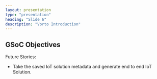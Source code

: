 ```yaml
---
layout: presentation
type: "presentation"
heading: "Slide 6"
description: "Vorto Introduction"
---
```


## GSoC Objectives

Future Stories:

- Take the saved IoT solution metadata and generate end to end IoT Solution.
